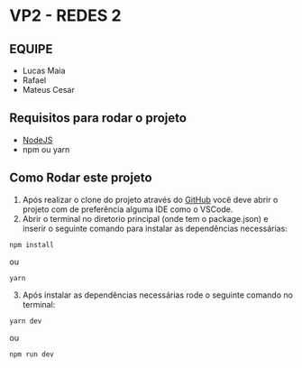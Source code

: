 # VP2 - REDES 2

## EQUIPE

- Lucas Maia
- Rafael
- Mateus Cesar

## Requisitos para rodar o projeto

- [NodeJS](https://nodejs.org/en/)
- npm ou yarn

## Como Rodar este projeto

1. Após realizar o clone do projeto através do [GitHub](https://github.com/MaiaLucas/redes-2) você deve abrir o projeto com de preferência alguma IDE como o VSCode.
2. Abrir o terminal no diretorio principal (onde tem o package.json) e inserir o seguinte comando para instalar as dependências necessárias:

```text
npm install
```

ou

```text
yarn
```

3. Após instalar as dependências necessárias rode o seguinte comando no terminal:

```text
yarn dev
```

ou

```text
npm run dev
```
